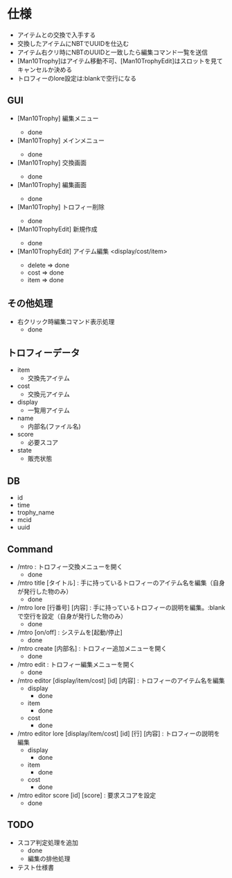 # 仕様

* アイテムとの交換で入手する
* 交換したアイテムにNBTでUUIDを仕込む
* アイテム右クリ時にNBTのUUIDと一致したら編集コマンド一覧を送信
* [Man10Trophy]はアイテム移動不可、[Man10TrophyEdit]はスロットを見てキャンセルか決める
* トロフィーのlore設定は:blankで空行になる

## GUI

* [Man10Trophy] 編集メニュー <page>
  * done
* [Man10Trophy] メインメニュー <page>
  * done
* [Man10Trophy] 交換画面 <id>
  * done
* [Man10Trophy] 編集画面 <id>
  * done
* [Man10Trophy] トロフィー削除 <id>
  * done
* [Man10TrophyEdit] 新規作成 <id>
  * done
* [Man10TrophyEdit] アイテム編集 <display/cost/item> <id>
  * delete => done
  * cost => done
  * item => done

## その他処理

* 右クリック時編集コマンド表示処理
  * done

## トロフィーデータ

* item
  * 交換先アイテム
* cost
  * 交換元アイテム
* display
  * 一覧用アイテム
* name
  * 内部名(ファイル名)
* score
  * 必要スコア
* state
  * 販売状態

## DB

* id
* time
* trophy_name
* mcid
* uuid

## Command

* /mtro : トロフィー交換メニューを開く
  * done
* /mtro title [タイトル] : 手に持っているトロフィーのアイテム名を編集（自身が発行した物のみ）
  * done
* /mtro lore [行番号] [内容] : 手に持っているトロフィーの説明を編集。:blankで空行を設定（自身が発行した物のみ）
  * done
* /mtro [on/off] : システムを[起動/停止]
  * done
* /mtro create [内部名] : トロフィー追加メニューを開く
  * done
* /mtro edit : トロフィー編集メニューを開く
  * done
* /mtro editor [display/item/cost] [id] [内容] : トロフィーのアイテム名を編集
  * display
    * done
  * item
    * done
  * cost
    * done
* /mtro editor lore [display/item/cost] [id] [行] [内容] : トロフィーの説明を編集
  * display
    * done
  * item
    * done
  * cost
    * done
* /mtro editor score [id] [score] : 要求スコアを設定
  * done

## TODO

* スコア判定処理を追加
  * done
  * 編集の排他処理
* テスト仕様書